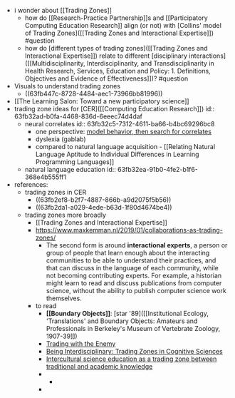 - i wonder about [[Trading Zones]]
	- how do [[Research-Practice Partnership]]s and [[Participatory Computing Education Research]] align (or not) with [Collins' model of Trading Zones]([[Trading Zones and Interactional Expertise]]) #question
	- how do [different types of trading zones]([[Trading Zones and Interactional Expertise]]) relate to different [disciplinary interactions]([[Multidisciplinarity, Interdisciplinarity, and Transdisciplinarity in Health Research, Services, Education and Policy: 1. Definitions, Objectives and Evidence of Effectiveness]])? #question
- Visuals to understand trading zones
	- ((63fb447c-8728-4484-aec1-73966bb81996))
- [[The Learning Salon: Toward a new participatory science]]
- trading zone ideas for [CER]([[Computing Education Research]])
  id:: 63fb32ad-b0fa-4468-836d-6eeec74d4daf
	- neural correlates
	  id:: 63fb32c5-7312-4611-ba66-b4bc69296bc8
		- one perspective: [model behavior, then search for correlates](https://complexity.simplecast.com/episodes/95-8ea9DNk9)
		- dyslexia (gablab)
		- compared to natural language acquisition - [[Relating Natural Language Aptitude to Individual Differences in Learning Programming Languages]]
	- natural language education
	  id:: 63fb32ea-91b0-4fe2-b1f6-368e4b555ff1
- references:
	- trading zones in CER
		- ((63fb2ef8-b2f7-4887-866b-a9d2075f5b56))
		- ((63fb2da1-a029-4ede-b63d-1f80d4674be4))
	- trading zones more broadly
		- [[Trading Zones and Interactional Expertise]]
		- https://www.maxkemman.nl/2019/01/collaborations-as-trading-zones/
			- The second form is around **interactional experts**, a person or group of people that learn enough about the interacting communities to be able to understand their practices, and that can discuss in the language of each community, while not becoming contributing experts. For example, a historian might learn to read and discuss publications from computer science, without the ability to publish computer science work themselves.
		- to read
			- **[[Boundary Objects]]**: [star '89]([[Institutional Ecology, 'Translations' and Boundary Objects: Amateurs and Professionals in Berkeley's Museum of Vertebrate Zoology, 1907-39]])
			- [Trading with the Enemy](https://projects.iq.harvard.edu/files/andrewhsmith/files/galison_trading_withthe_enemy.pdf)
			- [Being Interdisciplinary: Trading Zones in Cognitive Sciences](https://citeseerx.ist.psu.edu/document?repid=rep1&type=pdf&doi=28ee705791ef3a4a08ccc41ea3f7acd65db554e2)
			- [Intercultural science education as a trading zone between traditional and academic knowledge](https://reader.elsevier.com/reader/sd/pii/S1369848620301485?token=4676A1276C4198C104F3A421D7EED10508E7E993BC120D75CA0AF4F91F50141DF85CD9895895E8945E9E4AA9CA8B7C5E&originRegion=eu-west-1&originCreation=20230226143250)
			-
				-
			-